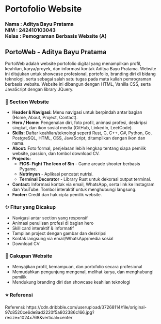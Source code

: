 <h1>Portofolio Website</h1>
<h3>Nama : Aditya Bayu Pratama<br>NIM : 242410103043<br>Kelas : Pemograman Berbasis Website (A)</h3>
<h2>PortoWeb - Aditya Bayu Pratama</h2>
<p>
  PortoWeb adalah website portofolio digital yang menampilkan profil, keahlian, karya/proyek, dan informasi kontak Aditya Bayu Pratama.
  Website ini ditujukan untuk showcase profesional, portofolio, branding diri di bidang teknologi, serta sebagai salah satu tugas pada mata kuliah pemrograman berbasis website. Website ini dibangun dengan HTML, Vanilla CSS, serta JavaScript dengan library JQuery.
</p>

<h3>🔗 Section Website</h3>
<ul>
  <li><strong>Header & Navigasi:</strong> Menu navigasi untuk berpindah antar bagian (Home, About, Project, Contact).</li>
  <li><strong>Hero / Home:</strong> Pengenalan diri, foto profil, animasi profesi, deskripsi singkat, dan ikon sosial media (GitHub, LinkedIn, LeetCode).</li>
  <li><strong>Skills:</strong> Daftar keahlian/teknologi seperti Rust, C, C++, C#, Python, Go, PostgreSQL, HTML, CSS, JavaScript, ditampilkan dengan ikon dan nama.</li>
  <li><strong>About:</strong> Foto formal, penjelasan lebih lengkap tentang siapa pemilik website, passion, dan tombol download CV.</li>
  <li><strong>Projects:</strong>
    <ul>
      <li><strong>FIOS: Fight The Icon of Sin</strong> - Game arcade shooter berbasis Pygame.</li>
      <li><strong>Nutrinyan</strong> - Aplikasi pencatat nutrisi.</li>
      <li><strong>Terminal Decorator</strong> - Library Rust untuk dekorasi output terminal.</li>
    </ul>
  </li>
  <li><strong>Contact:</strong> Informasi kontak via email, WhatsApp, serta link ke Instagram dan YouTube. Tombol interaktif untuk menghubungi langsung.</li>
  <li><strong>Footer:</strong> Credit dan hak cipta pemilik website.</li>
</ul>

<h3>✨ Fitur yang Dicakup</h3>
<ul>
  <li>Navigasi antar section yang responsif</li>
  <li>Animasi penulisan profesi di bagian hero</li>
  <li>Skill card interaktif & informatif</li>
  <li>Tampilan project dengan gambar dan deskripsi</li>
  <li>Kontak langsung via email/WhatsApp/media sosial</li>
  <li>Download CV</li>
</ul>

<h3>🎯 Cakupan Website</h3>
<ul>
  <li>Menyajikan profil, kemampuan, dan portofolio secara profesional</li>
  <li>Memudahkan pengunjung mengenal, melihat karya, dan menghubungi pemilik</li>
  <li>Mendukung branding diri dan showcase keahlian teknologi</li>
</ul>
<h3>⭐ Referensi</h3>
<p>Referensi: https://cdn.dribbble.com/userupload/37268114/file/original-97c8520ce6de8ad2220f5a802386c166.jpg?resize=1024x768&vertical=center</p>
